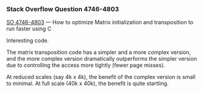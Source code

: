 ### Stack Overflow Question 4746-4803

[SO 4746-4803](https://stackoverflow.com/q/47464803) &mdash;
How to optimize Matrix initialization and transposition to run faster using C

Interesting code.

The matrix transposition code has a simpler and a more complex version,
and the more complex version dramatically outperforms the simpler
version due to controlling the access more tightly (fewer page misses).

At reduced scales (say 4k x 4k), the benefit of the complex version is
small to minimal.
At full scale (40k x 40k), the benefit is quite startling.
